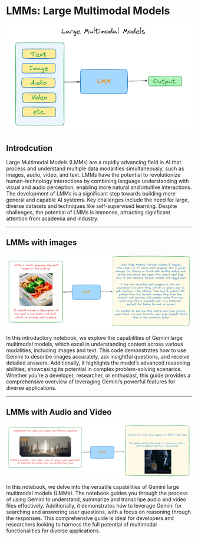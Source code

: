 # LMMs: Large Multimodal Models 

![lmms01.png](images/lmms01.png)

## Introdcution 
Large Multimodal Models (LMMs) are a rapidly advancing field in AI that process and understand multiple data modalities simultaneously, such as images, audio, video, and text. LMMs have the potential to revolutionize human-technology interactions by combining language understanding with visual and audio perception, enabling more natural and intuitive interactions. The development of LMMs is a significant step towards building more general and capable AI systems. Key challenges include the need for large, diverse datasets and techniques like self-supervised learning. Despite challenges, the potential of LMMs is immense, attracting significant attention from academia and industry.

--- 

## LMMs with images 

![lmms02.png](images/lmms02.png)

In this introductory notebook, we explore the capabilities of Gemini large multimodal models, which excel in understanding content across various modalities, including images and text. This code demonstrates how to use Gemini to describe images accurately, ask insightful questions, and receive detailed answers. Additionally, it highlights the model’s advanced reasoning abilities, showcasing its potential in complex problem-solving scenarios. Whether you’re a developer, researcher, or enthusiast, this guide provides a comprehensive overview of leveraging Gemini’s powerful features for diverse applications.

--- 

## LMMs  with Audio and Video

![lmms03.png](images/lmm03.png)

In this notebook, we delve into the versatile capabilities of Gemini large multimodal models (LMMs). The notebook guides you through the process of using Gemini to understand, summarize and transcripe audio and video files effectively. Additionally, it demonstrates how to leverage Gemini for searching and answering user questions, with a focus on reasoning through the responses. This comprehensive guide is ideal for developers and researchers looking to harness the full potential of multimodal functionalities for diverse applications.


